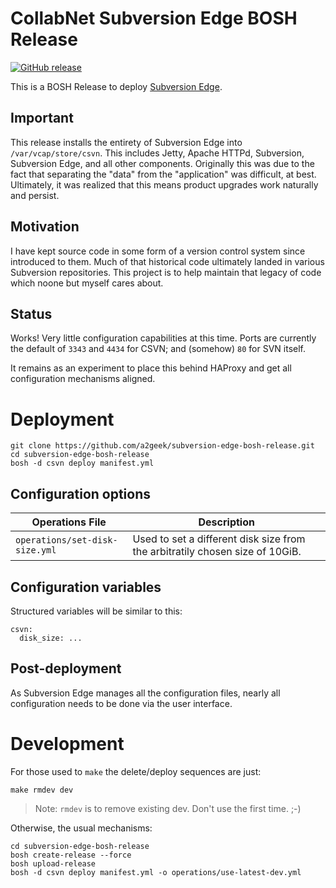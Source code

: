 # CollabNet Subversion Edge BOSH Release

[![GitHub release](https://img.shields.io/github/v/release/a2geek/subversion-edge-bosh-release)](https://github.com/a2geek/subversion-edge-bosh-release/releases/latest)

This is a BOSH Release to deploy [Subversion Edge](https://www.collab.net/products/subversion).

## Important

This release installs the entirety of Subversion Edge into `/var/vcap/store/csvn`. This includes Jetty, Apache HTTPd, Subversion, Subversion Edge, and all other components. Originally this was due to the fact that separating the "data" from the "application" was difficult, at best. Ultimately, it was realized that this means product upgrades work naturally and persist.

## Motivation

I have kept source code in some form of a version control system since introduced to them. Much of that historical code ultimately landed in various Subversion repositories. This project is to help maintain that legacy of code which noone but myself cares about.

## Status

Works! Very little configuration capabilities at this time. Ports are currently the default of `3343` and `4434` for CSVN; and (somehow) `80` for SVN itself.

It remains as an experiment to place this behind HAProxy and get all configuration mechanisms aligned.

# Deployment

```
git clone https://github.com/a2geek/subversion-edge-bosh-release.git
cd subversion-edge-bosh-release
bosh -d csvn deploy manifest.yml
```

## Configuration options

| Operations File | Description |
| --- | --- |
| `operations/set-disk-size.yml` | Used to set a different disk size from the arbitratily chosen size of 10GiB. |

## Configuration variables

Structured variables will be similar to this:

```
csvn:
  disk_size: ...
```

## Post-deployment

As Subversion Edge manages all the configuration files, nearly all configuration needs to be done via the user interface.

# Development

For those used to `make` the delete/deploy sequences are just:

```
make rmdev dev
```
> Note: `rmdev` is to remove existing dev. Don't use the first time. ;-)

Otherwise, the usual mechanisms:

```
cd subversion-edge-bosh-release
bosh create-release --force
bosh upload-release
bosh -d csvn deploy manifest.yml -o operations/use-latest-dev.yml
```
